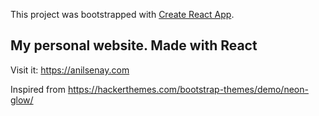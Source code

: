 This project was bootstrapped with [Create React App](https://github.com/facebook/create-react-app).

## My personal website. Made with React

Visit it: https://anilsenay.com

Inspired from https://hackerthemes.com/bootstrap-themes/demo/neon-glow/
